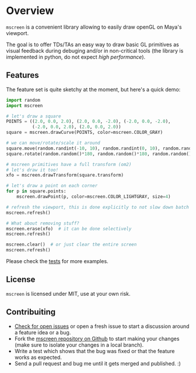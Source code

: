 # Overview
`mscreen` is a convenient library allowing to easily draw openGL on Maya's
viewport.

The goal is to offer TDs/TAs an easy way to draw basic GL primitives as visual
feedback during debuging and/or in non-critical tools (the library is
implemented in python, do not expect _high performance_).

## Features
The feature set is quite sketchy at the moment, but here's a quick demo:

```python
import random
import mscreen

# let's draw a square
POINTS = ((2.0, 0.0, 2.0), (2.0, 0.0, -2.0), (-2.0, 0.0, -2.0),
          (-2.0, 0.0, 2.0), (2.0, 0.0, 2.0))
square = mscreen.drawCurve(POINTS, color=mscreen.COLOR_GRAY)

# we can move/rotate/scale it around
square.move(random.randint(-10, 10), random.randint(0, 10), random.randint(-10, 10))
square.rotate(random.random()*180, random.random()*180, random.random()*180)

# mscreen primitives have a full transform (om2)
# let's draw it too!
xfo = mscreen.drawTransform(square.transform)

# let's draw a point on each corner
for p in square.points:
    mscreen.drawPoint(p, color=mscreen.COLOR_LIGHTGRAY, size=4)

# refresh the viewport, this is done explicitly to not slow down batch drawing
mscreen.refresh()

# What about removing stuff?
mscreen.erase(xfo)  # it can be done selectively
mscreen.refresh()

mscreen.clear()  # or just clear the entire screen
mscreen.refresh()
```

Please check the [tests](https://github.com/csaez/mscreen/tree/master/tests) for
more examples.

## License
`mscreen` is licensed under MIT, use at your own risk.


## Contribuiting
- [Check for open issues](https://github.com/csaez/mscreen/issues) or open a fresh issue to start a discussion around a feature idea or a bug.
- Fork the [mscreen repository on Github](https://github.com/csaez/mscreen) to start making your changes (make sure to isolate your changes in a local branch).
- Write a test which shows that the bug was fixed or that the feature works as expected.
- Send a pull request and bug me until it gets merged and published. :)
